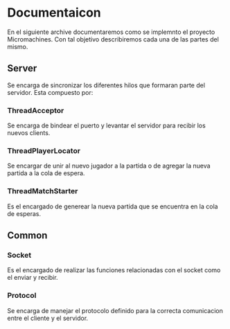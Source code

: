 # Documentaicon

En el siguiente archive documentaremos como se implemnto el proyecto Micromachines.
Con tal objetivo describiremos cada una de las partes del mismo.

## Server

Se encarga de sincronizar los diferentes hilos que formaran parte del servidor. Esta compuesto por:

### ThreadAcceptor

Se encarga de bindear el puerto y levantar el servidor para recibir los nuevos clients.

### ThreadPlayerLocator

Se encargar de unir al nuevo jugador a la partida o de agregar la nueva partida a la cola de espera.

### ThreadMatchStarter

Es el encargado de generear la nueva partida que se encuentra en la cola de esperas.

## Common

### Socket

Es el encargado de realizar las funciones relacionadas con el socket como el enviar y recibir.

### Protocol

Se encarga de manejar el protocolo definido para la correcta comunicacion entre el cliente y el servidor.
